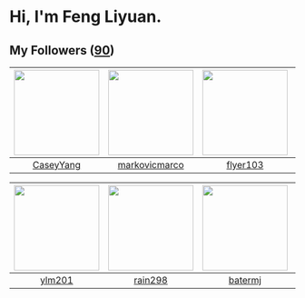 # Hi, I'm Feng Liyuan.

## My Followers ([90](https://github.com/SunRunAway?tab=followers))

| <img src="https://avatars.githubusercontent.com/u/2445114?v=4" width="150" height="150" /> | <img src="https://avatars.githubusercontent.com/u/52882128?v=4" width="150" height="150" /> | <img src="https://avatars.githubusercontent.com/u/829039?v=4" width="150" height="150" /> | <img src="https://avatars.githubusercontent.com/u/4898483?v=4" width="150" height="150" /> |
| :----------------------------------------------------------------------------------------: | :-----------------------------------------------------------------------------------------: | :---------------------------------------------------------------------------------------: | :----------------------------------------------------------------------------------------: |
|                          [CaseyYang](https://github.com/CaseyYang)                         |                      [markovicmarco](https://github.com/markovicmarco)                      |                          [flyer103](https://github.com/flyer103)                          |                            [sudotty](https://github.com/sudotty)                           |

| <img src="https://avatars.githubusercontent.com/u/588162?v=4" width="150" height="150" /> | <img src="https://avatars.githubusercontent.com/u/20725525?v=4" width="150" height="150" /> | <img src="https://avatars.githubusercontent.com/u/250445?v=4" width="150" height="150" /> | <img src="https://avatars.githubusercontent.com/u/4198311?v=4" width="150" height="150" /> |
| :---------------------------------------------------------------------------------------: | :-----------------------------------------------------------------------------------------: | :---------------------------------------------------------------------------------------: | :----------------------------------------------------------------------------------------: |
|                            [ylm201](https://github.com/ylm201)                            |                            [rain298](https://github.com/rain298)                            |                           [batermj](https://github.com/batermj)                           |                              [skyzh](https://github.com/skyzh)                             |
